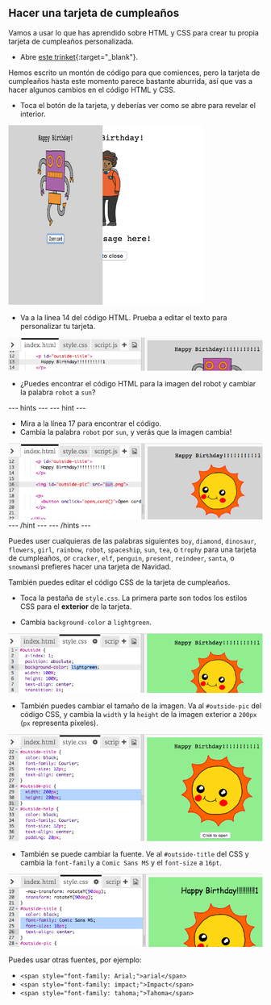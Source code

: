 ## Hacer una tarjeta de cumpleaños

Vamos a usar lo que has aprendido sobre HTML y CSS para crear tu propia tarjeta de cumpleaños personalizada.

+ Abre [este trinket](http://jumpto.cc/web-card){:target="_blank"}.

Hemos escrito un montón de código para que comiences, pero la tarjeta de cumpleaños hasta este momento parece bastante aburrida, así que vas a hacer algunos cambios en el código HTML y CSS.

+ Toca el botón de la tarjeta, y deberías ver como se abre para revelar el interior.

![screenshot](images/birthday-click.png)

+ Va a la línea 14 del código HTML. Prueba a editar el texto para personalizar tu tarjeta.

![screenshot](images/birthday-card-html.png)

+ ¿Puedes encontrar el código HTML para la imagen del robot y cambiar la palabra `robot` a `sun`?

\--- hints \--- \--- hint \---

+ Mira a la línea 17 para encontrar el código.
+ Cambia la palabra `robot` por `sun`, y verás que la imagen cambia!

![screenshot](images/birthday-card-sun.png) \--- /hint \--- \--- /hints \---

Puedes user cualquieras de las palabras siguientes `boy`, `diamond`, `dinosaur`, `flowers`, `girl`, `rainbow`, `robot`, `spaceship`, `sun`, `tea`, o `trophy` para una tarjeta de cumpleaños, or `cracker`, `elf`, `penguin`, `present`, `reindeer`, `santa`, o `snowman`si prefieres hacer una tarjeta de Navidad.

También puedes editar el código CSS de la tarjeta de cumpleaños.

+ Toca la pestaña de `style.css`. La primera parte son todos los estilos CSS para el **exterior** de la tarjeta.

+ Cambia `background-color` a `lightgreen`.

![screenshot](images/birthday-card-outside.png)

+ También puedes cambiar el tamaño de la imagen. Va al `#outside-pic` del código CSS, y cambia la `width` y la `height` de la imagen exterior a `200px` (`px` representa píxeles).

![screenshot](images/birthday-card-size.png)

+ También se puede cambiar la fuente. Ve al `#outside-title` del CSS y cambia la `font-family` a `Comic Sans MS` y el `font-size` a `16pt`.

![screenshot](images/birthday-card-font.png)

Puedes usar otras fuentes, por ejemplo:

+ `<span style="font-family: Arial;">arial</span>`
+ `<span style="font-family: impact;">Impact</span>`
+ `<span style="font-family: tahoma;">Tahoma</span>`